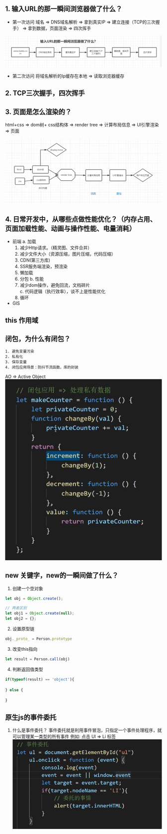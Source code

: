 ## 1. 输入URL的那一瞬间浏览器做了什么？

- 第一次访问
域名 => DNS域名解析 => 拿到真实IP => 建立连接（TCP的三次握手） => 拿到数据，页面渲染 => 四次挥手

![图 0](images/01/IMG_20230720-220105603.png)  

- 第二次访问
  将域名解析的Ip缓存在本地 => 读取浏览器缓存


## 2. TCP三次握手，四次挥手

## 3. 页面是怎么渲染的？

html+css => dom树+ css结构体 => render tree => 计算布局信息 => UI引擎渲染 => 页面

![图 2](images/01/IMG_20230720-220829616.png)  

## 4. 日常开发中，从哪些点做性能优化？（内存占用、页面加载性能、动画与操作性能、电量消耗）
- 前端
  a. 加载
    1. 减少Http请求。（精灵图、文件合并）
    2. 减少文件大小（资源压缩，图片压缩，代码压缩）
    3. CDN(第三方库)
    4. SSR服务端渲染，预渲染
    5. 懒加载
    6. 分包
  b. 性能
    1. 减少dom操作，避免回流，文档碎片  
  c. 代码逻辑（执行效率），谈不上是性能优化
    1. 循环
- GIS

## this 作用域

## 闭包，为什么有闭包？
    1. 避免变量污染
    2. 私有化
    3. 保存变量
    4. 闭包应用场景：防抖节流函数，库的封装
AO => Active Object
![图 4](images/01/IMG_20230720-233800859.png)  

## new 关键字，new的一瞬间做了什么？
1. 创建一个空对象
```js
let obj = Object.create();
```
```js
// 两者区别
let obj1 = Object.create(null);
let obj2 = {};
```
2. 设置原型链
```js
obj._proto_ = Person.prototype

```
3. 改变this指向
```js
let result = Person.call(obj)
```
4. 判断返回值类型
```js
if(typeof(result) == 'object'){

} else {

}
```

## 原生js的事件委托
1. 什么是事件委托？
   事件委托就是利用事件冒泡，只指定一个事件处理程序，就可以管理某一类型的所有事件
   例如: 点击 Ul => Li 标签
![图 5](images/01/IMG_20230720-235631613.png)  

